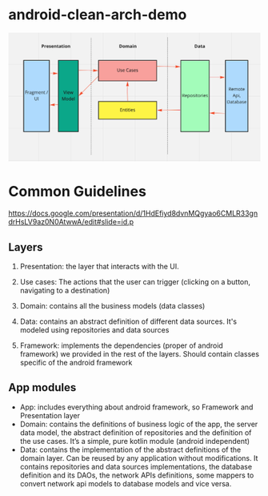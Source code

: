 # android-clean-arch-demo

![alt text](https://github.com/Dehaat/android-clean-arch-demo/blob/develop/layers_communication.png?raw=true)

# Common Guidelines
https://docs.google.com/presentation/d/1HdEfiyd8dvnMQgyao6CMLR33gndrHsLV9az0N0AtwwA/edit#slide=id.p

## Layers
1. Presentation: the layer that interacts with the UI.

2. Use cases: The actions that the user can trigger (clicking on a button, navigating to a destination)

3. Domain: contains all the business models (data classes)

4. Data: contains an abstract definition of different data sources. It's modeled using repositories and data sources

5. Framework: implements the dependencies (proper of android framework) we provided in the rest of the layers. Should contain classes specific of the android framework

## App modules
- App: includes everything about android framework, so Framework and Presentation layer
- Domain: contains the definitions of business logic of the app, the server data model, the abstract definition of repositories and the definition of the use cases. It’s a simple, pure kotlin module (android independent)
- Data: contains the implementation of the abstract definitions of the domain layer. Can be reused by any application without modifications. It contains repositories and data sources implementations, the database definition and its DAOs, the network APIs definitions, some mappers to convert network api models to database models and vice versa.
